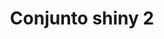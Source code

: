 ---
title: Conjunto shiny 2
date: 
draft: false

# descripcion
description : Conjunto de cadena y dije plata 925 con detalle en cristal. Largo de cadena 40, 45 o 50 cm a elección.

materials: Plata 925

color: 

dimensions: 

code: 06-26-0846

type: "Conjuntos"

categories: []

price: $3.710,00

price_eftvo: $3.150,00

# Images
# first image will be shown in the product page
images:
  # - image: "images/path_to_image"
  # La ubicacion de las imagenes es imagenes/Conjuntos/Conjuntos.Cadena y Dije/06-26-0846-conjunto-shiny-2
  - image: "./images/conjuntos/cadena_y_dije/06-26-0846-conjunto-shiny-2.jpg"
---
